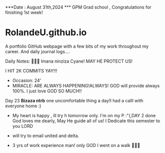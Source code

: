 ***Date : August 31th,2024 *** GPM Grad school , Congratulations for finishing 1st week!
# RolandeU.github.io

A portfolio GitHub webpage with a few bits of my work throughout my career. And daily journal logs....

Daily Notes:
💚🙏🏾 Imana ninziza Cyane! MAY HE PROTECT US!

I HIT 2K COMMITS YAY!!!

- Occasion: 24'
- MIRACLE: ARE ALWAYS HAPPENING!ALWAYS!
GOD will provide always 100%. I just love GOD SO MUCH!!

Day 23 **Bizaza ntrb** one uncomfortable thing a day!I had a calll with everyone home :) 
- My heart is happy , ill try h tomorrow only.
I'm on my P :"(,DAY 2 done
God loves me dearly, May He guide all of  us!
I Dedicate this semester to you LORD

- will try to email united and delta.
- 3 yrs of work experience man!
only GOD 
I went on a walk 💚💚💚







